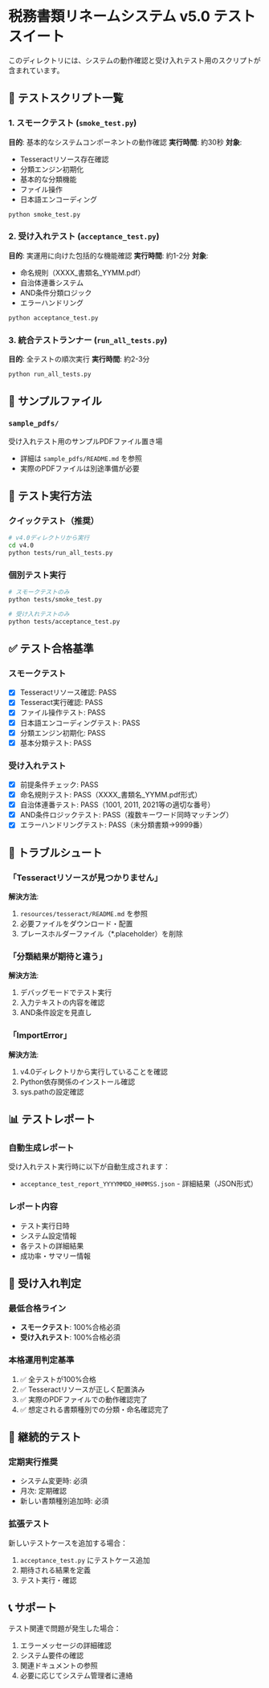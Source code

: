 # 税務書類リネームシステム v5.0 テストスイート

このディレクトリには、システムの動作確認と受け入れテスト用のスクリプトが含まれています。

## 🧪 テストスクリプト一覧

### 1. スモークテスト (`smoke_test.py`)
**目的**: 基本的なシステムコンポーネントの動作確認
**実行時間**: 約30秒
**対象**: 
- Tesseractリソース存在確認
- 分類エンジン初期化
- 基本的な分類機能
- ファイル操作
- 日本語エンコーディング

```bash
python smoke_test.py
```

### 2. 受け入れテスト (`acceptance_test.py`)
**目的**: 実運用に向けた包括的な機能確認
**実行時間**: 約1-2分
**対象**:
- 命名規則（XXXX_書類名_YYMM.pdf）
- 自治体連番システム
- AND条件分類ロジック
- エラーハンドリング

```bash
python acceptance_test.py
```

### 3. 統合テストランナー (`run_all_tests.py`)
**目的**: 全テストの順次実行
**実行時間**: 約2-3分

```bash
python run_all_tests.py
```

## 📁 サンプルファイル

### `sample_pdfs/`
受け入れテスト用のサンプルPDFファイル置き場
- 詳細は `sample_pdfs/README.md` を参照
- 実際のPDFファイルは別途準備が必要

## 🚀 テスト実行方法

### クイックテスト（推奨）
```bash
# v4.0ディレクトリから実行
cd v4.0
python tests/run_all_tests.py
```

### 個別テスト実行
```bash
# スモークテストのみ
python tests/smoke_test.py

# 受け入れテストのみ  
python tests/acceptance_test.py
```

## ✅ テスト合格基準

### スモークテスト
- [x] Tesseractリソース確認: PASS
- [x] Tesseract実行確認: PASS
- [x] ファイル操作テスト: PASS
- [x] 日本語エンコーディングテスト: PASS
- [x] 分類エンジン初期化: PASS
- [x] 基本分類テスト: PASS

### 受け入れテスト
- [x] 前提条件チェック: PASS
- [x] 命名規則テスト: PASS（XXXX_書類名_YYMM.pdf形式）
- [x] 自治体連番テスト: PASS（1001, 2011, 2021等の適切な番号）
- [x] AND条件ロジックテスト: PASS（複数キーワード同時マッチング）
- [x] エラーハンドリングテスト: PASS（未分類書類→9999番）

## 🔧 トラブルシュート

### 「Tesseractリソースが見つかりません」
**解決方法**: 
1. `resources/tesseract/README.md` を参照
2. 必要ファイルをダウンロード・配置
3. プレースホルダーファイル（*.placeholder）を削除

### 「分類結果が期待と違う」
**解決方法**:
1. デバッグモードでテスト実行
2. 入力テキストの内容を確認
3. AND条件設定を見直し

### 「ImportError」
**解決方法**:
1. v4.0ディレクトリから実行していることを確認
2. Python依存関係のインストール確認
3. sys.pathの設定確認

## 📊 テストレポート

### 自動生成レポート
受け入れテスト実行時に以下が自動生成されます：
- `acceptance_test_report_YYYYMMDD_HHMMSS.json` - 詳細結果（JSON形式）

### レポート内容
- テスト実行日時
- システム設定情報
- 各テストの詳細結果
- 成功率・サマリー情報

## 🎯 受け入れ判定

### 最低合格ライン
- **スモークテスト**: 100%合格必須
- **受け入れテスト**: 100%合格必須

### 本格運用判定基準
1. ✅ 全テストが100%合格
2. ✅ Tesseractリソースが正しく配置済み
3. ✅ 実際のPDFファイルでの動作確認完了
4. ✅ 想定される書類種別での分類・命名確認完了

## 🔄 継続的テスト

### 定期実行推奨
- システム変更時: 必須
- 月次: 定期確認
- 新しい書類種別追加時: 必須

### 拡張テスト
新しいテストケースを追加する場合：
1. `acceptance_test.py` にテストケース追加
2. 期待される結果を定義
3. テスト実行・確認

## 📞 サポート

テスト関連で問題が発生した場合：
1. エラーメッセージの詳細確認
2. システム要件の確認
3. 関連ドキュメントの参照
4. 必要に応じてシステム管理者に連絡